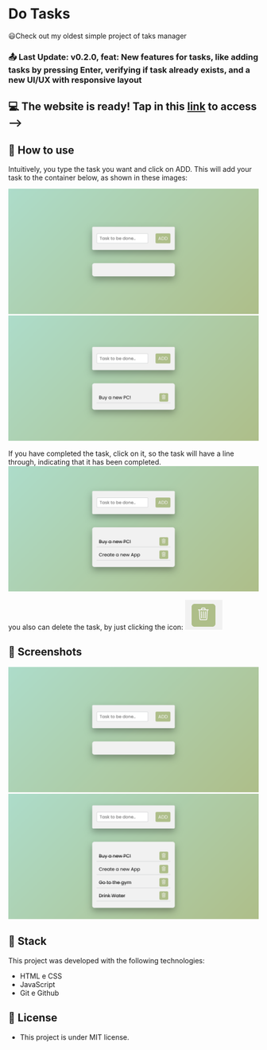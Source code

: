 # Do Tasks
😃Check out my oldest simple project of taks manager

### 📤 Last Update:  v0.2.0, feat: New features for tasks, like adding tasks by pressing Enter, verifying if task already exists, and a new UI/UX with responsive layout

## 💻 The website is ready! Tap in this [link](https://danielmendessensei.github.io/Do-Tasks/) to access -->

## 🤔 How to use
Intuitively, you type the task you want and click on ADD. This will add your task to the container below, as shown in these images:

<img src="../assets/img/1.png"/>
<img src="../assets/img/2.png"/>


If you have completed the task, click on it, so the task will have a line through, indicating that it has been completed.
<img src="../assets/img/3.png"/>


you also can delete the task, by just clicking the icon: <img src="../assets/img/4.png" width=75px height=60px/>

## 📸 Screenshots
<img src="../assets/img/1.png"/>
<img src="../assets/img/5.png"/>

## 🚀 Stack

This project was developed with the following technologies:

- HTML e CSS
- JavaScript
- Git e Github

## 📜 License
- This project is under MIT license.